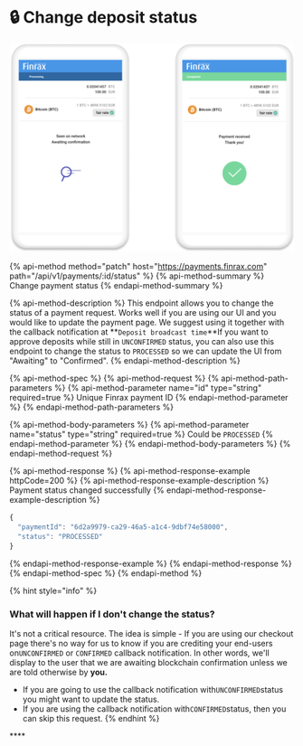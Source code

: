 # 🔒 Change deposit status

![](../../.gitbook/assets/component-86.png)

{% api-method method="patch" host="https://payments.finrax.com" path="/api/v1/payments/:id/status" %}
{% api-method-summary %}
Change payment status
{% endapi-method-summary %}

{% api-method-description %}
This endpoint allows you to change the status of a payment request. Works well if you are using our UI and you would like to update the payment page. We suggest using it together with the callback notification at **`Deposit broadcast time`**If you want to approve deposits while still in `UNCONFIRMED` status, you can also use this endpoint to change the status to `PROCESSED` so we can update the UI from "Awaiting" to "Confirmed".
{% endapi-method-description %}

{% api-method-spec %}
{% api-method-request %}
{% api-method-path-parameters %}
{% api-method-parameter name="id" type="string" required=true %}
Unique Finrax payment ID
{% endapi-method-parameter %}
{% endapi-method-path-parameters %}

{% api-method-body-parameters %}
{% api-method-parameter name="status" type="string" required=true %}
Could be `PROCESSED`
{% endapi-method-parameter %}
{% endapi-method-body-parameters %}
{% endapi-method-request %}

{% api-method-response %}
{% api-method-response-example httpCode=200 %}
{% api-method-response-example-description %}
Payment status changed successfully
{% endapi-method-response-example-description %}

```javascript
{
  "paymentId": "6d2a9979-ca29-46a5-a1c4-9dbf74e58000",
  "status": "PROCESSED"
}
```
{% endapi-method-response-example %}
{% endapi-method-response %}
{% endapi-method-spec %}
{% endapi-method %}



{% hint style="info" %}
### What will happen if I don't change the status?

It's not a critical resource. The idea is simple - If you are using our checkout page there's no way for us to know if you are crediting your end-users on`UNCONFIRMED` or `CONFIRMED` callback notification. In other words, we'll display to the user that we are awaiting blockchain confirmation unless we are told otherwise by **you.**

* If you are going to use the callback notification with`UNCONFIRMED`status you might want to update the status.
* If you are using the callback notification with`CONFIRMED`status, then you can skip this request.
{% endhint %}

\*\*\*\*

